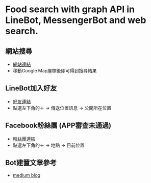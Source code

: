 Food search with graph API in LineBot, MessengerBot and web search.
===================================================================

網站搜尋
-------
- [網站連結](https://johnwudevelop.tk/search)
- 移動Google Map座標後即可得到搜尋結果

LineBot加入好友
-------------
- [好友連結](https://line.me/R/ti/p/%40cqh3529k)
- 點選左下角的＋ -> 傳送位置訊息 -> 公開所在位置

Facebook粉絲團 (APP審查未通過)
-------------
- [粉絲團連結](https://www.facebook.com/%E7%BE%8E%E9%A3%9F%E5%BF%AB%E6%90%9C-844639869021578/?fref=ts)
- 點選左下角的＋ -> 地點 -> 目前位置

Bot建置文章參考
----------
- [medium blog](https://medium.com/@johnwu2613/linebot-%E9%A4%90%E5%BB%B3%E8%B3%87%E8%A8%8A-with-ruby-on-rails-95b592851ca)


